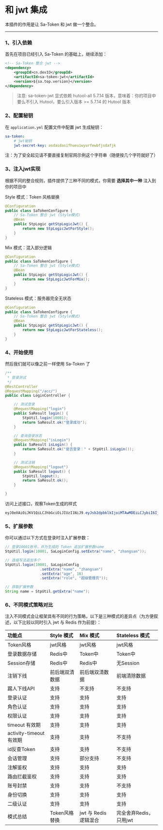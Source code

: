 # 和 jwt 集成 

本插件的作用是让 Sa-Token 和 jwt 做一个整合。 

--- 

### 1、引入依赖 
首先在项目已经引入 Sa-Token 的基础上，继续添加：

``` xml
<!-- Sa-Token 整合 jwt -->
<dependency>
	<groupId>cn.dev33</groupId>
	<artifactId>sa-token-jwt</artifactId>
	<version>${sa.top.version}</version>
</dependency>
```
> 注意: sa-token-jwt 显式依赖 hutool-all 5.7.14 版本，意味着：你的项目中要么不引入 Hutool，要么引入版本 >= 5.7.14 的 Hutool 版本

### 2、配置秘钥
在 `application.yml` 配置文件中配置 jwt 生成秘钥：
``` yml
sa-token:
	# jwt秘钥 
	jwt-secret-key: asdasdasifhueuiwyurfewbfjsdafjk
```
注：为了安全起见请不要直接复制官网示例这个字符串（随便按几个字符就好了）


### 3、注入jwt实现
根据不同的整合规则，插件提供了三种不同的模式，你需要 **选择其中一种** 注入到你的项目中 

<!------------------------------ tabs:start ------------------------------>

<!-- tab: Style 模式  -->
Style 模式：Token 风格替换
``` java
@Configuration
public class SaTokenConfigure {
    // Sa-Token 整合 jwt (Style模式)
	@Bean
    public StpLogic getStpLogicJwt() {
    	return new StpLogicJwtForStyle();
    }
}
```

<!-- tab: Mix 模式  -->
Mix 模式：混入部分逻辑
``` java
@Configuration
public class SaTokenConfigure {
    // Sa-Token 整合 jwt (Style模式)
	@Bean
    public StpLogic getStpLogicJwt() {
    	return new StpLogicJwtForMix();
    }
}
```

<!-- tab: Stateless模式  -->
Stateless 模式：服务器完全无状态
``` java
@Configuration
public class SaTokenConfigure {
    // Sa-Token 整合 jwt (Style模式)
	@Bean
    public StpLogic getStpLogicJwt() {
    	return new StpLogicJwtForStateless();
    }
}
```

<!---------------------------- tabs:end ------------------------------>

### 4、开始使用
然后我们就可以像之前一样使用 Sa-Token 了 
``` java
/**
 * 登录测试 
 */
@RestController
@RequestMapping("/acc/")
public class LoginController {

    // 测试登录
    @RequestMapping("login")
    public SaResult login() {
		StpUtil.login(10001);
        return SaResult.ok("登录成功");
    }

    // 查询登录状态
    @RequestMapping("isLogin")
    public SaResult isLogin() {
        return SaResult.ok("是否登录：" + StpUtil.isLogin());
    }

    // 测试注销
    @RequestMapping("logout")
    public SaResult logout() {
        StpUtil.logout();
        return SaResult.ok();
    }

}
```

访问上述接口，观察Token生成的样式
``` java
eyJ0eXAiOiJKV1QiLCJhbGciOiJIUzI1NiJ9.eyJsb2dpbklkIjoiMTAwMDEiLCJybiI6IjZYYzgySzBHVWV3Uk5NTTl1dFdjbnpFZFZHTVNYd3JOIn0.F_7fbHsFsDZmckHlGDaBuwDotZwAjZ0HB14DRujQfOQ
```

### 5、扩展参数
你可以通过以下方式在登录时注入扩展参数：

``` java
// 登录10001账号，并为生成的 Token 追加扩展参数name
StpUtil.login(10001, SaLoginConfig.setExtra("name", "zhangsan"));

// 连缀写法追加多个
StpUtil.login(10001, SaLoginConfig
				.setExtra("name", "zhangsan")
				.setExtra("age", 18)
				.setExtra("role", "超级管理员"));

// 获取扩展参数 
String name = StpUtil.getExtra("name");
```



### 6、不同模式策略对比

注入不同模式会让框架具有不同的行为策略，以下是三种模式的差异点（为方便叙述，以下比较以同时引入 jwt 与 Redis 作为前提）：

| 功能点						| Style 模式		| Mix 模式			| Stateless 模式	|
| :--------					| :--------		| :--------			| :--------			|
| Token风格					| jwt风格		| jwt风格			| jwt风格			|
| 登录数据存储				| Redis中		| Token中			| Token中			|
| Session存储				| Redis中		| Redis中			| 无Session			|
| 注销下线					| 前后端双清数据	| 前后端双清数据		| 前端清除数据		|
| 踢人下线API				| 支持			| 不支持				| 不支持				|
| 登录认证					| 支持			| 支持				| 支持				|
| 角色认证					| 支持			| 支持				| 支持				|
| 权限认证					| 支持			| 支持				| 支持				|
| timeout 有效期				| 支持			| 支持				| 支持				|
| activity-timeout 有效期	| 支持			| 支持				| 不支持				|
| id反查Token				| 支持			| 支持				| 不支持				|
| 会话管理					| 支持			| 部分支持			| 不支持				|
| 注解鉴权					| 支持			| 支持				| 支持				|
| 路由拦截鉴权				| 支持			| 支持				| 支持				|
| 账号封禁					| 支持			| 支持				| 不支持				|
| 身份切换					| 支持			| 支持				| 支持				|
| 二级认证					| 支持			| 支持				| 支持				|
| 模式总结					| Token风格替换	| jwt 与 Redis 逻辑混合	| 完全舍弃Redis，只用jwt		|






